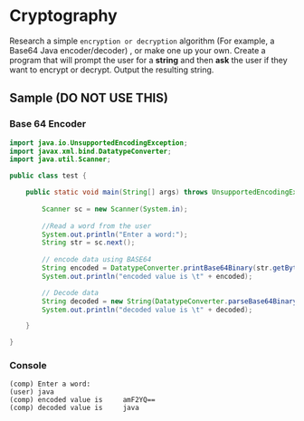 # Cryptography
Research a simple `encryption or decryption` algorithm (For example, a Base64 Java encoder/decoder) , or make one up your own. Create a program that will prompt the user for a **string** and then **ask** the user if they want to encrypt or decrypt. Output the resulting string.

## Sample (DO NOT USE THIS)
### Base 64 Encoder
```java
import java.io.UnsupportedEncodingException;    
import javax.xml.bind.DatatypeConverter;
import java.util.Scanner;

public class test {

    public static void main(String[] args) throws UnsupportedEncodingException {
    	
    	Scanner sc = new Scanner(System.in);
    		
    	//Read a word from the user
    	System.out.println("Enter a word:");
        String str = sc.next();
        
        // encode data using BASE64
        String encoded = DatatypeConverter.printBase64Binary(str.getBytes());
        System.out.println("encoded value is \t" + encoded);

        // Decode data 
        String decoded = new String(DatatypeConverter.parseBase64Binary(encoded));
        System.out.println("decoded value is \t" + decoded);

    }

}
```
### Console
```
(comp) Enter a word:
(user) java
(comp) encoded value is 	amF2YQ==
(comp) decoded value is 	java

```
